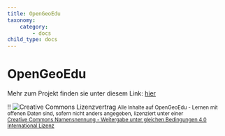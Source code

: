 ```yaml
---
title: OpenGeoEdu
taxonomy:
    category:
        - docs
child_type: docs
---
```


# OpenGeoEdu

Mehr zum Projekt finden sie unter diesem Link: [hier](https://www.opengeoedu.de)

!! <img alt="Creative Commons Lizenzvertrag" style="border-width:0" src="https://i.creativecommons.org/l/by-sa/4.0/88x31.png" /></a> <small>Alle Inhalte auf OpenGeoEdu - Lernen mit offenen Daten sind, sofern nicht anders angegeben, lizenziert unter einer <br/> [Creative Commons Namensnennung - Weitergabe unter gleichen Bedingungen 4.0 International Lizenz](http://creativecommons.org/licenses/by-sa/4.0/)</small>
